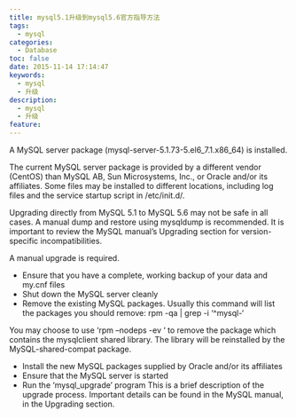 ```yaml
---
title: mysql5.1升级到mysql5.6官方指导方法
tags:
  - mysql
categories:
  - Database
toc: false
date: 2015-11-14 17:14:47
keywords:
  - mysql
  - 升级
description:
  - mysql
  - 升级
feature:
---
```

A MySQL server package (mysql-server-5.1.73-5.el6_7.1.x86_64) is installed.

The current MySQL server package is provided by a different
vendor (CentOS) than MySQL AB, Sun Microsystems, Inc., or Oracle and/or its affiliates.
Some files may be installed to different locations, including log
files and the service startup script in /etc/init.d/.

Upgrading directly from MySQL 5.1 to MySQL 5.6 may not
be safe in all cases. A manual dump and restore using mysqldump is
recommended. It is important to review the MySQL manual’s Upgrading
section for version-specific incompatibilities.

A manual upgrade is required.

* Ensure that you have a complete, working backup of your data and my.cnf
files
* Shut down the MySQL server cleanly
* Remove the existing MySQL packages. Usually this command will
list the packages you should remove:
rpm -qa | grep -i ‘^mysql-‘

You may choose to use ‘rpm –nodeps -ev ‘ to remove
the package which contains the mysqlclient shared library. The
library will be reinstalled by the MySQL-shared-compat package.

* Install the new MySQL packages supplied by Oracle and/or its affiliates
* Ensure that the MySQL server is started
* Run the ‘mysql_upgrade’ program
This is a brief description of the upgrade process. Important details
can be found in the MySQL manual, in the Upgrading section.
